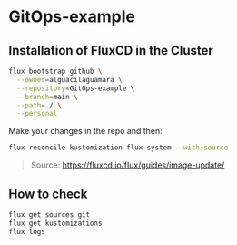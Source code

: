 # GitOps-example
## Installation of FluxCD in the Cluster

```sh
flux bootstrap github \
  --owner=alguacilaguamara \
  --repository=GitOps-example \
  --branch=main \
  --path=./ \
  --personal
```

Make your changes in the repo and then:

```sh
flux reconcile kustomization flux-system --with-source
```

> Source: https://fluxcd.io/flux/guides/image-update/

## How to check
```sh
flux get sources git
flux get kustomizations
flux logs
```


